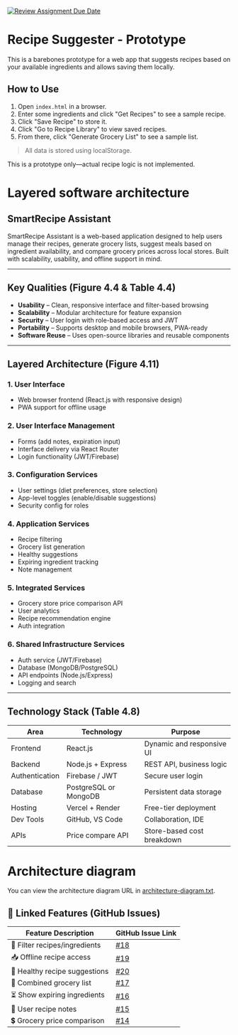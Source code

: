 [![Review Assignment Due Date](https://classroom.github.com/assets/deadline-readme-button-22041afd0340ce965d47ae6ef1cefeee28c7c493a6346c4f15d667ab976d596c.svg)](https://classroom.github.com/a/V0iccz-y)

# Recipe Suggester - Prototype

This is a barebones prototype for a web app that suggests recipes based on your available ingredients and allows saving them locally.

## How to Use

1. Open `index.html` in a browser.
2. Enter some ingredients and click "Get Recipes" to see a sample recipe.
3. Click "Save Recipe" to store it.
4. Click "Go to Recipe Library" to view saved recipes.
5. From there, click "Generate Grocery List" to see a sample list.

> All data is stored using localStorage.

This is a prototype only—actual recipe logic is not implemented.



# Layered software architecture
## SmartRecipe Assistant

SmartRecipe Assistant is a web-based application designed to help users manage their recipes, generate grocery lists, suggest meals based on ingredient availability, and compare grocery prices across local stores. Built with scalability, usability, and offline support in mind.

---

## Key Qualities (Figure 4.4 & Table 4.4)

- **Usability** – Clean, responsive interface and filter-based browsing
- **Scalability** – Modular architecture for feature expansion
- **Security** – User login with role-based access and JWT
- **Portability** – Supports desktop and mobile browsers, PWA-ready
- **Software Reuse** – Uses open-source libraries and reusable components

---

## Layered Architecture (Figure 4.11)

### 1. **User Interface**
- Web browser frontend (React.js with responsive design)
- PWA support for offline usage

### 2. **User Interface Management**
- Forms (add notes, expiration input)
- Interface delivery via React Router
- Login functionality (JWT/Firebase)

### 3. **Configuration Services**
- User settings (diet preferences, store selection)
- App-level toggles (enable/disable suggestions)
- Security config for roles

### 4. **Application Services**
- Recipe filtering  
- Grocery list generation  
- Healthy suggestions  
- Expiring ingredient tracking  
- Note management

### 5. **Integrated Services**
- Grocery store price comparison API  
- User analytics  
- Recipe recommendation engine  
- Auth integration

### 6. **Shared Infrastructure Services**
- Auth service (JWT/Firebase)  
- Database (MongoDB/PostgreSQL)  
- API endpoints (Node.js/Express)  
- Logging and search  


---

## Technology Stack (Table 4.8)

| Area              | Technology           | Purpose                              |
|-------------------|----------------------|--------------------------------------|
| Frontend          | React.js             | Dynamic and responsive UI            |
| Backend           | Node.js + Express    | REST API, business logic             |
| Authentication    | Firebase / JWT       | Secure user login                    |
| Database          | PostgreSQL or MongoDB| Persistent data storage              |
| Hosting           | Vercel + Render      | Free-tier deployment                 |
| Dev Tools         | GitHub, VS Code      | Collaboration, IDE                   |
| APIs              | Price compare API    | Store-based cost breakdown           |


# Architecture diagram
 You can view the architecture diagram URL in [architecture-diagram.txt](./architecture-diagram.txt).

## 🧩 Linked Features (GitHub Issues)

| Feature Description | GitHub Issue Link |
|---------------------|------------------|
| 🔎 Filter recipes/ingredients | [#18](https://github.com/CSCI-40500-Summer-2025/Project-3/issues/18) |
| 📥 Offline recipe access | [#19](https://github.com/CSCI-40500-Summer-2025/Project-3/issues/19) |
| 🥗 Healthy recipe suggestions | [#20](https://github.com/CSCI-40500-Summer-2025/Project-3/issues/20) |
| 🛒 Combined grocery list | [#17](https://github.com/CSCI-40500-Summer-2025/Project-3/issues/17) |
| ⏳ Show expiring ingredients | [#16](https://github.com/CSCI-40500-Summer-2025/Project-3/issues/16) |
| 📝 User recipe notes | [#15](https://github.com/CSCI-40500-Summer-2025/Project-3/issues/15) |
| 💲 Grocery price comparison | [#14](https://github.com/CSCI-40500-Summer-2025/Project-3/issues/14) |
